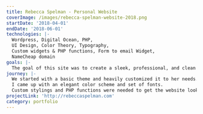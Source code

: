 ```yaml
---
title: Rebecca Spelman - Personal Website
coverImage: /images/rebecca-spelman-website-2018.png
startDate: '2018-04-01'
endDate: '2018-06-01'
technologies: |-
  Wordpress, Digital Ocean, PHP,
  UI Design, Color Theory, Typography,
  Custom widgets & PHP functions, Form to email Widget,
  NameCheap domain
goals: |-
  The goal of this site was to create a sleek, professional, and clean looking website to show case Rebecca's skills in writing, digital marketing / SEO, and voice work.
journey: |-
  We started with a basic theme and heavily customized it to her needs.
  I came up with an elegant color scheme and set of fonts.
  Custom stylings and PHP functions were needed to get the website looking as we wanted, and for the blog & portfolio sections to look customized to our liking.
projectLink: 'http://rebeccaspelman.com'
category: portfolio
---
```

